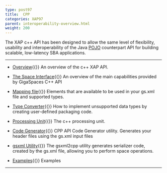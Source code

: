 ```yaml
---
type: post97
title:  CPP
categories: XAP97
parent: interoperability-overview.html
weight: 200
---
```



The XAP c++ API has been designed to allow the same level of flexibility, usability and interoperability of the Java [POJO](./pojo-support.html) counterpart API for building scalable, low-latency SBA applications.

<hr/>


- [Overview](./cpp-overview.html){{<wbr>}}
An overview of the c++ XAP API.

- [The Space Interface](./cpp-space-interface.html){{<wbr>}}
An overview of the main capabilities provided by GigaSpaces C++ API

- [Mapping file](./cpp-api-mapping-file.html){{<wbr>}}
Elements that are available to be used in your gs.xml file and supported types.

- [Type Converter](./cpp-type-converter.html){{<wbr>}}
How to implement unsupported data types by creating user-defined packaging code.

- [Processing Unit](./cpp-processing-unit.html){{<wbr>}}
The c++ processing unit.

- [Code Generator](./cpp-api-code-generator.html){{<wbr>}}
CPP API Code Generator utility. Generates your header files using the gs.xml input files

- [gsxml Utility](./cpp-gsxml-utility.html){{<wbr>}}
The gsxml2cpp utility generates serializer code, created by the gs.xml file, allowing you to perform space operations.

- [Examples](./cpp-api-examples.html){{<wbr>}}
Examples

<hr/>

